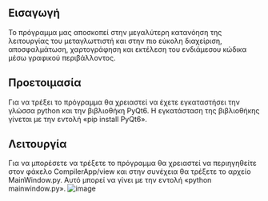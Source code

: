 ## Εισαγωγή
Το πρόγραμμα μας αποσκοπεί στην μεγαλύτερη κατανόηση της λειτουργίας του μεταγλωττιστή και στην πιο εύκολη διαχείριση, αποσφαλμάτωση, χαρτογράφηση και εκτέλεση του ενδιάμεσου κώδικα μέσω γραφικού περιβάλλοντος.

## Προετοιμασία
Για να τρέξει το πρόγραμμα θα χρειαστεί να έχετε εγκαταστήσει την γλώσσα python και την βιβλιοθήκη PyQt6. Η εγκατάσταση της βιβλιοθήκης γίνεται με την εντολή «pip install PyQt6».

## Λειτουργία

Για να μπορέσετε να τρέξετε το πρόγραμμα θα χρειαστεί να περιηγηθείτε στον φάκελο CompilerApp/view και στην συνέχεια θα τρέξετε το αρχείο MainWindow.py. Αυτό μπορεί να γίνει με την εντολή «python mainwindow.py».
![image](https://github.com/user-attachments/assets/854b9870-ce57-440b-963a-55a489e4b8e6)
